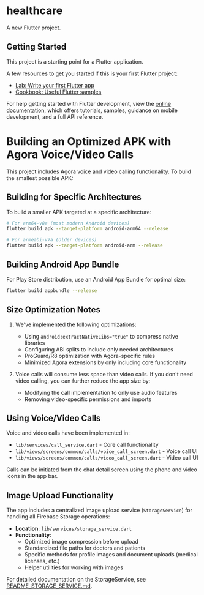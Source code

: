# healthcare

A new Flutter project.

## Getting Started

This project is a starting point for a Flutter application.

A few resources to get you started if this is your first Flutter project:

- [Lab: Write your first Flutter app](https://docs.flutter.dev/get-started/codelab)
- [Cookbook: Useful Flutter samples](https://docs.flutter.dev/cookbook)

For help getting started with Flutter development, view the
[online documentation](https://docs.flutter.dev/), which offers tutorials,
samples, guidance on mobile development, and a full API reference.

# Building an Optimized APK with Agora Voice/Video Calls

This project includes Agora voice and video calling functionality. To build the smallest possible APK:

## Building for Specific Architectures

To build a smaller APK targeted at a specific architecture:

```bash
# For arm64-v8a (most modern Android devices)
flutter build apk --target-platform android-arm64 --release

# For armeabi-v7a (older devices)
flutter build apk --target-platform android-arm --release
```

## Building Android App Bundle

For Play Store distribution, use an Android App Bundle for optimal size:

```bash
flutter build appbundle --release
```

## Size Optimization Notes

1. We've implemented the following optimizations:
   - Using `android:extractNativeLibs="true"` to compress native libraries
   - Configuring ABI splits to include only needed architectures
   - ProGuard/R8 optimization with Agora-specific rules
   - Minimized Agora extensions by only including core functionality

2. Voice calls will consume less space than video calls. If you don't need video calling, you can further reduce the app size by:
   - Modifying the call implementation to only use audio features
   - Removing video-specific permissions and imports

## Using Voice/Video Calls

Voice and video calls have been implemented in:
- `lib/services/call_service.dart` - Core call functionality
- `lib/views/screens/common/calls/voice_call_screen.dart` - Voice call UI
- `lib/views/screens/common/calls/video_call_screen.dart` - Video call UI

Calls can be initiated from the chat detail screen using the phone and video icons in the app bar.

## Image Upload Functionality

The app includes a centralized image upload service (`StorageService`) for handling all Firebase Storage operations:

- **Location**: `lib/services/storage_service.dart`
- **Functionality**: 
  - Optimized image compression before upload
  - Standardized file paths for doctors and patients
  - Specific methods for profile images and document uploads (medical licenses, etc.)
  - Helper utilities for working with images

For detailed documentation on the StorageService, see [README_STORAGE_SERVICE.md](README_STORAGE_SERVICE.md).
